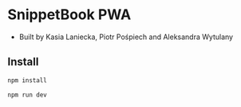 # SnippetBook PWA
- Built by Kasia Laniecka, Piotr Pośpiech and Aleksandra Wytulany

## Install

```sh
npm install
```

```sh
npm run dev
```
